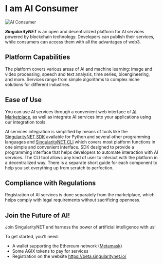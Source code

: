 # I am AI Consumer

![AI Consumer](/assets/images/products/AIMarketplace/Marketplace/AIConsumer.webp)

***SingularityNET*** is an open and decentralized platform for AI services powered by blockchain technology. Developers can publish their services, while consumers can access them with all the advantages of web3.

## Platform Capabilities
The platform covers various areas of AI and machine learning: image and video processing, speech and text analysis, time series, bioengineering, and more. Services range from simple algorithms to complex niche solutions for different industries.

## Ease of Use
You can use AI services through a convenient web interface of [AI Marketplace](/docs/products/AIMarketplace/), as well as integrate AI services into your applications using our integration tools.

AI services integration is simplified by means of tools like the [SingularityNET SDK](/docs/products/DecentralizedAIPlatform/SDK/sdk-concept/) available for Python and several other programming languages and [SingularityNET CLI](/docs/products/DecentralizedAIPlatform/CLI/) which covers most platform functions in one simple and convenient interface. SDK designed to provide a programming interface that helps developers to automate interaction with AI services. The CLI tool allows any kind of user to interact with the platform in a decentralized way. There is a separate short guide for each component to help you set everything up from scratch to perfection.

## Compliance with Regulations
Registration of AI services is done separately from the marketplace, which helps comply with legal requirements without sacrificing openness.

## Join the Future of AI!
Join SingularityNET and harness the power of artificial intelligence with us!

To get started, you'll need:
- A wallet supporting the Ethereum network ([Metamask](/docs/products/AIMarketplace/ForConsumers/metamask-wallet/))
- Some AGIX tokens to pay for services
- Registration on the website https://beta.singularitynet.io/
